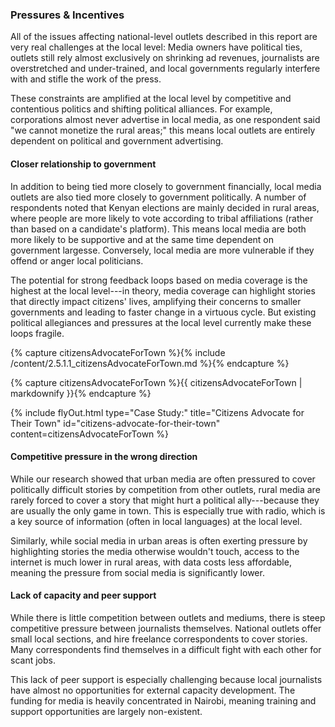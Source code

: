 ### Pressures & Incentives

All of the issues affecting national-level outlets described in this report are very real challenges at the local level: Media owners have political ties, outlets still rely almost exclusively on shrinking ad revenues, journalists are overstretched and under-trained, and local governments regularly interfere with and stifle the work of the press.

These constraints are amplified at the local level by competitive and contentious politics and shifting political alliances. For example, corporations almost never advertise in local media, as one respondent said "we cannot monetize the rural areas;" this means local outlets are entirely dependent on political and government advertising.

#### Closer relationship to government

In addition to being tied more closely to government financially, local media outlets are also tied more closely to government politically. A number of respondents noted that Kenyan elections are mainly decided in rural areas, where people are more likely to vote according to tribal affiliations (rather than based on a candidate's platform). This means local media are both more likely to be supportive and at the same time dependent on government largesse. Conversely, local media are more vulnerable if they offend or anger local politicians.

The potential for strong feedback loops based on media coverage is the highest at the local level---in theory, media coverage can highlight stories that directly impact citizens' lives, amplifying their concerns to smaller governments and leading to faster change in a virtuous cycle. But existing political allegiances and pressures at the local level currently make these loops fragile.

<!-- Include content as a variable -->
{% capture citizensAdvocateForTown %}{% include /content/2.5.1.1_citizensAdvocateForTown.md %}{% endcapture %}
<!-- markdownify the variable -->
{% capture citizensAdvocateForTown %}{{ citizensAdvocateForTown | markdownify }}{% endcapture %}
<!-- include the flyOut function and pass in the variable content -->
{% include flyOut.html type="Case Study:" title="Citizens Advocate for Their Town" id="citizens-advocate-for-their-town" content=citizensAdvocateForTown %}

#### Competitive pressure in the wrong direction

While our research showed that urban media are often pressured to cover politically difficult stories by competition from other outlets, rural media are rarely forced to cover a story that might hurt a political ally---because they are usually the only game in town. This is especially true with radio, which is a key source of information (often in local languages) at the local level.

Similarly, while social media in urban areas is often exerting pressure by highlighting stories the media otherwise wouldn't touch, access to the internet is much lower in rural areas, with data costs less affordable, meaning the pressure from social media is significantly lower.

#### Lack of capacity and peer support

While there is little competition between outlets and mediums, there is steep competitive pressure between journalists themselves. National outlets offer small local sections, and hire freelance correspondents to cover stories. Many correspondents find themselves in a difficult fight with each other for scant jobs.

This lack of peer support is especially challenging because local journalists have almost no opportunities for external capacity development. The funding for media is heavily concentrated in Nairobi, meaning training and support opportunities are largely non-existent.
